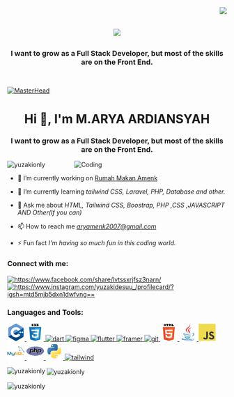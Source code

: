 <img align="right" src="https://visitor-badge.laobi.icu/badge?page_id=salesp07.salesp07" />

<h1 align="center">
    <img src="https://readme-typing-svg.herokuapp.com/?font=Righteous&size=35&center=true&vCenter=true&width=500&height=70&duration=8000&lines=Hi+WELCOME+TO+GITHUB+ME!+👋;+I'm+M.+ARYA+ARDIANSYAH!;" />
</h1>

<h3 align="center">I want to grow as a Full Stack Developer, but most of the skills are on the Front End.</h3>

<br/>

[![MasterHead](https://www.optimalvirtualemployee.com/wp-content/uploads/2023/01/front-end-development.gif)](https://rishavchanda.io)
<h1 align="center">Hi 👋, I'm M.ARYA ARDIANSYAH</h1>
<h3 align="center">I want to grow as a Full Stack Developer, but most of the skills are on the Front End.</h3>

<img align="right" alt="Coding" width="350" src="https://cdn.dribbble.com/users/730703/screenshots/6581243/avento.gif">

<p align="left"> <img src="https://komarev.com/ghpvc/?username=yuzakionly&label=Profile%20views&color=0e75b6&style=flat" alt="yuzakionly" /> </p>

- 🔭 I’m currently working on [Rumah Makan Amenk](https://github.com/YuzakiOnly/Rumah-Amenk.git)

- 🌱 I’m currently learning *tailwind CSS, Laravel, PHP, Database and other.*

- 💬 Ask me about *HTML, Tailwind CSS, Boostrap, PHP ,CSS ,JAVASCRIPT AND Other(If you can)*

- 📫 How to reach me *aryamenk2007@gmail.com*

- ⚡ Fun fact *I'm having so much fun in this coding world.*

<h3 align="left">Connect with me:</h3>
<p align="left">
<a href="https://fb.com/https://www.facebook.com/share/lvtssxrjfsz3narn/" target="blank"><img align="center" src="https://raw.githubusercontent.com/rahuldkjain/github-profile-readme-generator/master/src/images/icons/Social/facebook.svg" alt="https://www.facebook.com/share/lvtssxrjfsz3narn/" height="30" width="40" /></a>
<a href="https://instagram.com/https://www.instagram.com/yuzakidesuu_/profilecard/?igsh=mtd5mjb5dxn1dwfvng==" target="blank"><img align="center" src="https://raw.githubusercontent.com/rahuldkjain/github-profile-readme-generator/master/src/images/icons/Social/instagram.svg" alt="https://www.instagram.com/yuzakidesuu_/profilecard/?igsh=mtd5mjb5dxn1dwfvng==" height="30" width="40" /></a>
</p>

<h3 align="left">Languages and Tools:</h3>
<p align="left"> <a href="https://www.w3schools.com/cpp/" target="_blank" rel="noreferrer"> <img src="https://raw.githubusercontent.com/devicons/devicon/master/icons/cplusplus/cplusplus-original.svg" alt="cplusplus" width="40" height="40"/> </a> <a href="https://www.w3schools.com/css/" target="_blank" rel="noreferrer"> <img src="https://raw.githubusercontent.com/devicons/devicon/master/icons/css3/css3-original-wordmark.svg" alt="css3" width="40" height="40"/> </a> <a href="https://dart.dev" target="_blank" rel="noreferrer"> <img src="https://www.vectorlogo.zone/logos/dartlang/dartlang-icon.svg" alt="dart" width="40" height="40"/> </a> <a href="https://www.figma.com/" target="_blank" rel="noreferrer"> <img src="https://www.vectorlogo.zone/logos/figma/figma-icon.svg" alt="figma" width="40" height="40"/> </a> <a href="https://flutter.dev" target="_blank" rel="noreferrer"> <img src="https://www.vectorlogo.zone/logos/flutterio/flutterio-icon.svg" alt="flutter" width="40" height="40"/> </a> <a href="https://www.framer.com/" target="_blank" rel="noreferrer"> <img src="https://www.vectorlogo.zone/logos/framer/framer-icon.svg" alt="framer" width="40" height="40"/> </a> <a href="https://git-scm.com/" target="_blank" rel="noreferrer"> <img src="https://www.vectorlogo.zone/logos/git-scm/git-scm-icon.svg" alt="git" width="40" height="40"/> </a> <a href="https://www.w3.org/html/" target="_blank" rel="noreferrer"> <img src="https://raw.githubusercontent.com/devicons/devicon/master/icons/html5/html5-original-wordmark.svg" alt="html5" width="40" height="40"/> </a> <a href="https://www.java.com" target="_blank" rel="noreferrer"> <img src="https://raw.githubusercontent.com/devicons/devicon/master/icons/java/java-original.svg" alt="java" width="40" height="40"/> </a> <a href="https://developer.mozilla.org/en-US/docs/Web/JavaScript" target="_blank" rel="noreferrer"> <img src="https://raw.githubusercontent.com/devicons/devicon/master/icons/javascript/javascript-original.svg" alt="javascript" width="40" height="40"/> </a> <a href="https://www.mysql.com/" target="_blank" rel="noreferrer"> <img src="https://raw.githubusercontent.com/devicons/devicon/master/icons/mysql/mysql-original-wordmark.svg" alt="mysql" width="40" height="40"/> </a>  <a href="https://www.php.net" target="_blank" rel="noreferrer"> <img src="https://raw.githubusercontent.com/devicons/devicon/master/icons/php/php-original.svg" alt="php" width="40" height="40"/> </a> <a href="https://www.python.org" target="_blank" rel="noreferrer"> <img src="https://raw.githubusercontent.com/devicons/devicon/master/icons/python/python-original.svg" alt="python" width="40" height="40"/> </a> <a href="https://tailwindcss.com/" target="_blank" rel="noreferrer"> <img src="https://www.vectorlogo.zone/logos/tailwindcss/tailwindcss-icon.svg" alt="tailwind" width="40" height="40"/> </a> </p>

<p><img align="left" src="https://github-readme-stats.vercel.app/api/top-langs?username=yuzakionly&show_icons=true&locale=en&layout=compact" alt="yuzakionly" /></p>

<p>&nbsp;<img align="center" src="https://github-readme-stats.vercel.app/api?username=yuzakionly&show_icons=true&locale=en" alt="yuzakionly" /></p>

<p><img align="center" src="https://github-readme-streak-stats.herokuapp.com/?user=yuzakionly&" alt="yuzakionly" /></p>
